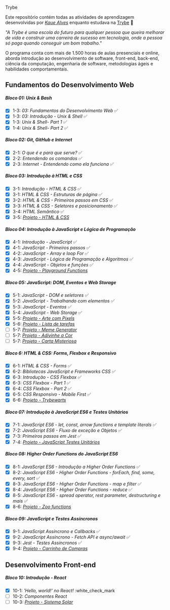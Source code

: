 Trybe

Este repositório contém todas as atividades de aprendizagem desenvolvidas por _[Kaue Alves](https://www.linkedin.com/in/kaue-alvess/)_ enquanto estudava na [Trybe](https://www.betrybe.com/) :rocket:

_"A Trybe é uma escola do futuro para qualquer pessoa que queira melhorar de vida e construir uma carreira de sucesso em tecnologia, onde a pessoa só paga quando conseguir um bom trabalho."_

O programa conta com mais de 1.500 horas de aulas presenciais e online, aborda introdução ao desenvolvimento de software, front-end, back-end, ciência da computação, engenharia de software, metodologias ágeis e habilidades comportamentais.

## Fundamentos do Desenvolvimento Web

##### Bloco 01: Unix & Bash

- [x] 1-3: _03: Fundamentos do Desenvolvimento Web_ :white_check_mark:
- [x] 1-3: _03: Introdução - Unix & Shell_ :white_check_mark:
- [x] 1-3: _Unix & Shell- Part 1_ :white_check_mark:
- [x] 1-4: _Unix & Shell- Part 2_ :white_check_mark:

##### Bloco 02: Git, GitHub e Internet

- [x] 2-1: _O que é e para que serve?_ :white_check_mark:
- [x] 2-2: _Entendendo os comandos_ :white_check_mark:
- [x] 2-3: _Internet - Entendendo como ela funciona_ :white_check_mark:

##### Bloco 03: Introdução à HTML e CSS

- [x] 3-1: _Introdução - HTML & CSS_ :white_check_mark:
- [x] 3-1: _HTML & CSS - Estruturas de página_ :white_check_mark:
- [x] 3-2: _HTML & CSS - Primeiros passos em CSS_ :white_check_mark:
- [x] 3-3: _HTML & CSS - Seletores e posicionamento_ :white_check_mark:
- [x] 3-4: _HTML Semãntico_ :white_check_mark:
- [x] 3-5: _[Projeto - HTML & CSS](100%)_

##### Bloco 04: Introdução à JavaScript e Lógica de Programação

- [x] 4-1: _Introdução - JavaScript_ :white_check_mark:
- [x] 4-1: _JavaScript - Primeiros passos_ :white_check_mark:
- [x] 4-2: _JavaScript - Array e loop For_ :white_check_mark:
- [x] 4-3: _JavaScript - Lógica de Programação e Algoritmos_ :white_check_mark:
- [x] 4-4: _JavaScript - Objetos e funções_ :white_check_mark:
- [x] 4-5: _[Projeto - Playground Functions](100%)_

##### Bloco 05: JavaScript: DOM, Eventos e Web Storage

- [x] 5-1: _JavaScript - DOM e seletores_ :white_check_mark:
- [x] 5-2: _JavaScript - Trabalhando com elementos_ :white_check_mark:
- [x] 5-3: _JavaScript - Eventos_ :white_check_mark:
- [x] 5-4: _JavaScript - Web Storage_ :white_check_mark:
- [x] 5-5: _[Projeto - Arte com Pixels](100%)_
- [x] 5-6: _[Projeto - Lista de tarefas](100%)_
- [ ] 5-7: _[Projeto - Meme Generator]()_
- [ ] 5-7: _[Projeto - Adivinhe a Cor]()_
- [ ] 5-7: _[Projeto - Carta Misteriosa]()_

##### Bloco 6: HTML & CSS: Forms, Flexbox e Responsivo

- [x] 6-1: _HTML & CSS - Forms_ :white_check_mark:
- [x] 6-2: _Bibliotecas JavaScript e Frameworks CSS_ :white_check_mark:
- [x] 6-3: _Introdução - CSS Flexbox_ :white_check_mark:
- [x] 6-3: _CSS Flexbox - Part 1_ :white_check_mark:
- [x] 6-4: _CSS Flexbox - Part 2_ :white_check_mark:
- [x] 6-5: _CSS Responsivo - Mobile First_ :white_check_mark:
- [x] 6-6: _[Projeto - Trybewarts](100%)_

##### Bloco 07: Introdução à JavaScript ES6 e Testes Unitários

- [x] 7-1: _JavaScript ES6 - let, const, arrow functions e template literals_ :white_check_mark:
- [x] 7-2: _JavaScript ES6 - Fluxo de exceção e Objetos_ :white_check_mark:
- [x] 7-3: _Primeiros passos em Jest_ :white_check_mark:
- [x] 7-4: _[Projeto - JavaScript Testes Unitários](90%)_

##### Bloco 08: Higher Order Functions do JavaScript ES6

- [x] 8-1: _JavaScript ES6 - Introdução a Higher Order Functions_ :white_check_mark:
- [x] 8-2: _JavaScript ES6 - Higher Order Functions - forEach, find, some, every, sort_ :white_check_mark:
- [x] 8-3: _JavaScript ES6 - Higher Order Functions - map e filter_ :white_check_mark:
- [x] 8-4: _JavaScript ES6 - Higher Order Functions - reduce_ :white_check_mark:
- [x] 8-5: _JavaScript ES6 - spread operator, rest parameter, destructuring e mais_ :white_check_mark:
- [x] 8-6: _[Projeto - Zoo functions](80%)_

##### Bloco 09: JavaScript e Testes Assíncronos

- [x] 9-1: _JavaScript Assíncrono e Callbacks_ :white_check_mark:
- [x] 9-2: _JavaScript Assíncrono - Fetch API e async/await_ :white_check_mark:
- [x] 9-3: _Jest - Testes Assíncronos_ :white_check_mark:
- [x] 9-4: _[Projeto - Carrinho de Compras](100%)_

## Desenvolvimento Front-end

##### Bloco 10: Introdução - React

- [x] 10-1: _'Hello, world!' no React!_ :white_check_mark
- [ ] 10-2: _Componentes React_
- [ ] 10-3: _[Projeto - Sistema Solar]()_
<!-- 
##### Bloco 12: React

- [ ] 11-1: _Components com estado_
- [ ] 11-2: _Eventos e formulários no React_
- [ ] 11-3: _[Projeto - Movie Cards Library Stateful]()_

##### Bloco 13: React

- [ ] 12-1: _Melhorando o reuso de componentes: props.children e PropTypes_
- [ ] 12-2: _Ciclo de vida de componentes em React_
- [ ] 12-3: _React Router_
- [ ] 12-4: _[Projeto - Movie Cards Library CRUD]()_

##### Bloco 14: Metodologias Ágeis

- [ ] 13-1: _Metodologias Ágeis_
- [ ] 13-2: _[Projeto - Frontend Online Store]()_

##### Bloco 15: Testes em React

- [ ] 14-1: _Testando React com a React Testing Library_
- [ ] 14-2: _Testando React com a React Testing Library - Parte 2_
- [ ] 14-3: _[Projeto - Testes em React]()_

##### Bloco 16: Introdução ao Redux

- [ ] 15-1: _Introdução ao Redux_
- [ ] 15-2: _React com Redux - Parte 1_
- [ ] 15-3: _React com Redux - PrÃ¡tica_
- [ ] 15-4: _React com Redux - Parte 2_
- [ ] 15-5: _Testes sÃ­ncronos com React-Redux_
- [ ] 15-6: _[Projeto - Tabela com filtros de dados]()_

##### Bloco 17: Projeto React

- [ ] 16-1: _[Projeto - Jogo de Trivia]()_

##### Bloco 18: React & Context API

- [ ] 17-1: _Context API do React_
- [ ] 17-2: _React Hooks - useState e useContext_
- [ ] 17-3: _React Hooks - useEffect e Hooks customizados_
- [ ] 17-4: _[Projeto - StarWars Datatable com Context API e Hooks]()_

##### Bloco 19: Projeto Final de Front-end

- [ ] 18-1: _[Projeto - App de Receitas]()_

## Desenvolvimento Back-end :hourglass_flowing_sand:

##### Bloco 20: IntroduÃ§Ã£o - Bancos de dados relacionais

- [ ] 19-1: _Banco de dados SQL_
- [ ] 19-2: _Encontrando dados em um banco de dados_
- [ ] 19-3: _Filtrando dados de forma especÃ­fica_
- [ ] 19-4: _Manipulando tabelas_
- [ ] 19-5: _[Projeto - All For One]()_

##### Bloco 21: Bancos de dados relacionais

- [ ] 20-1: _FunÃ§Ãµes mais usadas no SQL_
- [ ] 20-2: _Descomplicando JOINs e UNIONs_
- [ ] 20-3: _Stored Routines & Subqueries_
- [ ] 20-4: _[Projeto - Vocabulary Booster]()_

##### Bloco 22: Bancos de dados relacionais

- [ ] 21-1: _Transformando ideias em um modelo de banco de dados_
- [ ] 21-2: _NormalizaÃ§Ã£o, Formas Normais e Dumps_
- [ ] 21-2: _Transformando ideias em um modelo de banco de dados - Parte 2_
- [ ] 21-3: _[Projeto - One For All]()_

##### Bloco 23: IntroduÃ§Ã£o - NoSQL

- [ ] 22-1: _MongoDB - IntroduÃ§Ã£o_
- [ ] 22-2: _Filter Operators_
- [ ] 22-3: _[Projeto - Data Flights]()_

##### Bloco 24: Updates

- [ ] 23-1: _Updates Simples_
- [ ] 23-2: _Updates Complexos - Arrays - Parte 1_
- [ ] 23-3: _Updates Complexos - Arrays - Parte 2_
- [ ] 23-4: _[Projeto - Commerce]()_

##### Bloco 25: Aggregation Framework

- [ ] 24-1: _Aggregation Framework - Part 1_
- [ ] 24-2: _Aggregation Framework - Part 2_
- [ ] 24-3: _[Projeto - Aggregations]()_

##### Bloco 26: Intro - NodeJS

- [ ] 25-1: _NodeJS - IntroduÃ§Ã£o_
- [ ] 25-2: _NodeJS - Fluxo AssÃ­ncrono_
- [ ] 25-3: _NodeJS - Arquitetura_
- [ ] 25-4: _[Projeto - A CLI of Ice and Fire]()_

##### Bloco 27: NodeJS

- [ ] 26-1: _Express: HTTP com Node.js_
- [ ] 26-2: _Arquitetura de Software - IntroduÃ§Ã£o ao MVC_
- [ ] 26-3: _[Projeto - Cookmaster]()_

##### Bloco 28: NodeJS

- [ ] 27-1: _Arquitetura de Software - Camada de ServiÃ§o_
- [ ] 27-2: _Arquitetura web - Rest e Restful_
- [ ] 27-3: _[Projeto - Store Manager]()_

##### Bloco 29: NodeJS

- [ ] 28-1: _NodeJS - JWT - (JSON Web Token)_
- [ ] 28-2: _NodeJS - Upload de arquivos com Multer_
- [ ] 28-3: _[Projeto - Cookmaster V2]()_

##### Bloco 30: IntroduÃ§Ã£o - Deploy

- [ ] 29-1: _Infraestrutura - Deploy com Heroku_
- [ ] 29-2: _Deploy - Gerenciadores de Processos_
- [ ] 29-3: _[Projeto - Stranger Things]()_

##### Bloco 31: Projeto

- [ ] 30-1: _[Projeto - Trybeer]()_

##### Bloco 32: Arquitetura de Software

- [ ] 31-1: _Arquitetura - PrincÃ­pios SOLID_
- [ ] 31-2: _ORM - Interface da aplicaÃ§Ã£o com o banco de dados_
- [ ] 31-3: _Arquitetura de Software - DDD_
- [ ] 31-4: _Boas prÃ¡ticas na escrita de testes_
- [ ] 31-3: _[Projeto - API de Blogs]()_

##### Bloco 33: Sockets

- [ ] 32-1: _Sockets - TCP/UDP & NET_
- [ ] 32-2: _Sockets - Socket.io_
- [ ] 32-3: _[Projeto - Webchat]()_

##### Bloco 34: Projeto

- [ ] 33-1: _[Projeto - Trybeer V2]()_

## Ciência da Computação

##### Bloco 35: IntroduÃ§Ã£o - CiÃªncia da ComputaÃ§Ã£o

- [ ] 34-1: _Arquitetura de Computadores_
- [ ] 34-2: _Arquitetura de redes_
- [ ] 34-3: _Redes de computadores, ferramentas e seguranÃ§a_
- [ ] 34-4: _[Projeto - Explorando os protocolos]()_

##### Bloco 36: Python

- [ ] 35-1: _Aprendendo Python_
- [ ] 35-2: _Testes e ExceÃ§Ãµes_
- [ ] 35-3: _Entrada e SaÃ­da de dados_
- [ ] 36-4: _Entrada e SaÃ­da de dados_
- [ ] 35-5: _[Projeto - Tech news]()_

# [...]￼35-2: Arquitetura de redes -->

